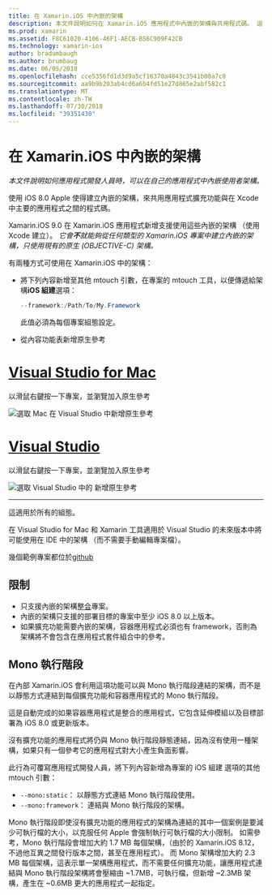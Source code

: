 ```yaml
---
title: 在 Xamarin.iOS 中內嵌的架構
description: 本文件說明如何在 Xamarin.iOS 應用程式中內嵌的架構與共用程式碼。 這可與 mtouch 工具或原生參考。
ms.prod: xamarin
ms.assetid: F8C61020-4106-46F1-AECB-B56C909F42CB
ms.technology: xamarin-ios
author: bradumbaugh
ms.author: brumbaug
ms.date: 06/05/2018
ms.openlocfilehash: cce5356fd1d3d9a5cf16370a4843c3541b00a7c0
ms.sourcegitcommit: aa9b9b203ab4cd6a6b4fd51e27d865e2abf582c1
ms.translationtype: MT
ms.contentlocale: zh-TW
ms.lasthandoff: 07/30/2018
ms.locfileid: "39351430"
---
```

# <a name="embedded-frameworks-in-xamarinios"></a>在 Xamarin.iOS 中內嵌的架構

_本文件說明如何應用程式開發人員時，可以在自己的應用程式中內嵌使用者架構。_

使用 iOS 8.0 Apple 使得建立內嵌的架構，來共用應用程式擴充功能與在 Xcode 中主要的應用程式之間的程式碼。

Xamarin.iOS 9.0 在 Xamarin.iOS 應用程式新增支援使用這些內嵌的架構 （使用 Xcode 建立）。 *它會**不**就能夠從任何類型的 Xamarin.iOS 專案中建立內嵌的架構，只使用現有的原生 (OBJECTIVE-C) 架構。*

有兩種方式可使用在 Xamarin.iOS 中的架構：

- 將下列內容新增至其他 mtouch 引數，在專案的 mtouch 工具，以便傳遞給架構**iOS 組建**選項：

  ```csharp
  --framework:/Path/To/My.Framework
  ```

  此值必須為每個專案組態設定。

- 從內容功能表新增原生參考

# <a name="visual-studio-for-mactabvsmac"></a>[Visual Studio for Mac](#tab/vsmac)

以滑鼠右鍵按一下專案，並瀏覽加入原生參考

![](embedded-frameworks-images/xam-native-refs.png "選取 Mac 在 Visual Studio 中新增原生參考")

# <a name="visual-studiotabvswin"></a>[Visual Studio](#tab/vswin)

以滑鼠右鍵按一下專案，並瀏覽加入原生參考

![](embedded-frameworks-images/vs-native-refs.png "選取 Visual Studio 中的 新增原生參考")

-----

  這適用於所有的組態。

在 Visual Studio for Mac 和 Xamarin 工具適用於 Visual Studio 的未來版本中將可能使用在 IDE 中的架構 （而不需要手動編輯專案檔）。

幾個範例專案都位於[github](https://github.com/rolfbjarne/embedded-frameworks)

## <a name="limitations"></a>限制

- 只支援內嵌的架構[整合](~/cross-platform/macios/unified/index.md)專案。
- 內嵌的架構只支援的部署目標的專案中至少 iOS 8.0 以上版本。
- 如果擴充功能需要內嵌的架構，容器應用程式必須也有 framework，否則為架構將不會包含在應用程式套件組合中的參考。

## <a name="the-mono-runtime"></a>Mono 執行階段

在內部 Xamarin.iOS 會利用這項功能可以與 Mono 執行階段連結的架構，而不是以靜態方式連結到每個擴充功能和容器應用程式的 Mono 執行階段。

這是自動完成的如果容器應用程式是整合的應用程式，它包含延伸模組以及目標部署為 iOS 8.0 或更新版本。

沒有擴充功能的應用程式將仍與 Mono 執行階段靜態連結，因為沒有使用一種架構，如果只有一個參考它的應用程式對大小產生負面影響。

此行為可覆寫應用程式開發人員，將下列內容新增為專案的 iOS 組建 選項的其他 mtouch 引數：

- `--mono:static`： 以靜態方式連結 Mono 執行階段使用。
- `--mono:framework`： 連結與 Mono 執行階段的架構。

Mono 執行階段即使沒有擴充功能的應用程式的架構為連結的其中一個案例是要減少可執行檔的大小，以克服任何 Apple 會強制執行可執行檔的大小限制。 如需參考，Mono 執行階段會增加大約 1.7 MB 每個架構，（由於的 Xamarin.iOS 8.12，不過他互異之間發行版本之間，甚至在應用程式）。 而 Mono 架構增加大約 2.3 MB 每個架構，這表示單一架構應用程式，而不需要任何擴充功能，讓應用程式連結與 Mono 執行階段架構將會壓縮由 ~1.7MB，可執行檔，但新增 ~2.3MB 架構，產生在 ~0.6MB 更大的應用程式一起指定。


